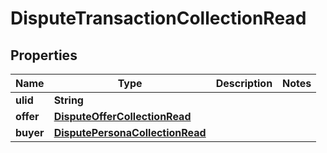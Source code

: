 

# DisputeTransactionCollectionRead



## Properties

| Name | Type | Description | Notes |
|------------ | ------------- | ------------- | -------------|
|**ulid** | **String** |  |  |
|**offer** | [**DisputeOfferCollectionRead**](DisputeOfferCollectionRead.md) |  |  |
|**buyer** | [**DisputePersonaCollectionRead**](DisputePersonaCollectionRead.md) |  |  |




